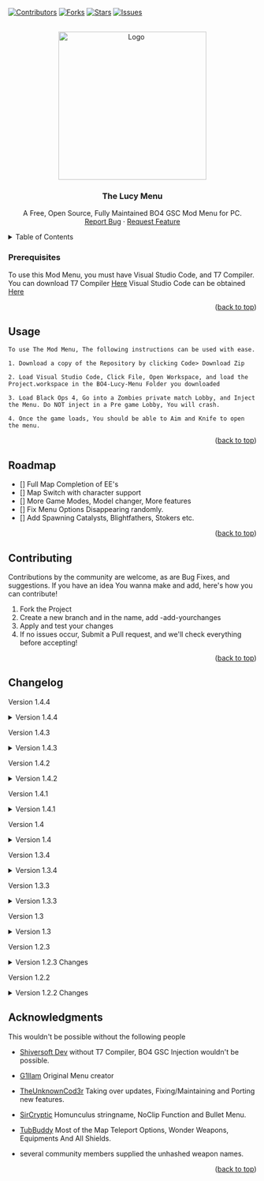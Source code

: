 <div id="top"></div>

[![Contributors][contributors-shield]][contributors-url]
[![Forks][forks-shield]][forks-url]
[![Stars][stars-shield]][stars-url]
[![Issues][issues-shield]][issues-url]



<!-- PROJECT LOGO -->
<br />
<div align="center">
  <a href="https://github.com/TheUnknownCod3r/BO4-Lucy-Menu">
    <img src="images/logo.png" alt="Logo" width="300" height="300">
  </a>
  <h3 align="center">The Lucy Menu</h3>

  <p align="center">
	A Free, Open Source, Fully Maintained BO4 GSC Mod Menu for PC.
    <br />
    <a href="https://github.com/TheUnknownCod3r/BO4-Lucy-Menu/issues">Report Bug</a>
    ·
    <a href="https://github.com/TheUnknownCod3r/BO4-Lucy-Menu/issues">Request Feature</a>
  </p>
</div>



<!-- TABLE OF CONTENTS -->
<details>
  <summary>Table of Contents</summary>
  <ol>
    <li><a href="#prerequisites">Prerequisites</a></li>
    <li><a href="#usage">Usage</a></li>
    <li><a href="#roadmap">Roadmap</a></li>
    <li><a href="#contributing">Contributing</a></li>
	  <li><a href="#changelog">Changelog</a></li>
    <li><a href="#acknowledgments">Acknowledgments</a></li>
  </ol>
</details>




### Prerequisites

To use this Mod Menu, you must have Visual Studio Code, and T7 Compiler.
You can download T7 Compiler [Here](https://www.github.com/shiversoftdev/t7-compiler/releases/)
Visual Studio Code can be obtained [Here](https://code.visualstudio.com/)

<p align="right">(<a href="#top">back to top</a>)</p>



<!-- USAGE EXAMPLES -->
## Usage
	To use The Mod Menu, The following instructions can be used with ease. 
	
	1. Download a copy of the Repository by clicking Code> Download Zip
	
	2. Load Visual Studio Code, Click File, Open Workspace, and load the Project.workspace in the BO4-Lucy-Menu Folder you downloaded
	
	3. Load Black Ops 4, Go into a Zombies private match Lobby, and Inject the Menu. Do NOT inject in a Pre game Lobby, You will crash.
	
	4. Once the game loads, You should be able to Aim and Knife to open the menu. 

<p align="right">(<a href="#top">back to top</a>)</p>



<!-- ROADMAP -->
## Roadmap

- [] Full Map Completion of EE's
- [] Map Switch with character support
- [] More Game Modes, Model changer, More features
- [] Fix Menu Options Disappearing randomly.
- [] Add Spawning Catalysts, Blightfathers, Stokers etc.


<p align="right">(<a href="#top">back to top</a>)</p>



<!-- CONTRIBUTING -->
## Contributing

Contributions by the community are welcome, as are Bug Fixes, and suggestions. If you have an idea You wanna make and add, here's how you can contribute!

1. Fork the Project
2. Create a new branch and in the name, add -add-yourchanges
3. Apply and test your changes
4. If no issues occur, Submit a Pull request, and we'll check everything before accepting!

<p align="right">(<a href="#top">back to top</a>)</p>

## Changelog

Version 1.4.4
<details>
	<summary>
		Version 1.4.4
	</summary>

	- Added Bull Upgrade and EE Song 2, Credit @3P1CBOSS84 
	- Added Original names for the Death of Orion and Svalinn Guard, Credit @stabz47 @ate47 
</details>

Version 1.4.3
<details>
	<summary>
		Version 1.4.3
	</summary>

	- All Specialists added, Credit @tubBuddy
</details>

Version 1.4.2
<details>
	<summary>
		Version 1.4.2
	</summary>

	- All Guns Added, Credit @ate47
</details>

Version 1.4.1
<details>
	<summary>
		Version 1.4.1
	</summary>

	- Matryoshka Dolls added, Credit @TubBuddy
	- Pegasus Strike added
	- More guns added, Credit @TubBuddy
</details>

Version 1.4
<details>
	<summary>
		Version 1.4
	</summary>

	- Winters Howl, Death Of Orion, Wunderwaffe DG-Scharfschütze, Elemental Rayguns and Alistars Folly upgrades all added, Credit @TubBuddy
	- Upgraded Weapon Varients seperated , Credit @TubBuddy
	- All Shields added , Credit @TubBuddy
	- Bullet Menu Added
	- No Recoil Added
	- Samantha Box and Stake Knife added , Credit @TubBuddy
</details>

Version 1.3.4
<details>
	<summary>
		Version 1.3.4
	</summary>

	- Full Map Teleports, Credit @TubBuddy
	- Changed several Weapon stringnames, to the upgraded Variants instead. Will separate in future
</details>

Version 1.3.3
<details>
	<summary>
		Version 1.3.3
	</summary>

	- Added Teleports for Voyage, IX, Dead of the Night, and Ancient Evil, Thanks @TubBuddy
	- Fixed Tag Der Toten Map Weapons, Wonderwaffe is now correct, as is the Wonderwaffe Sniper
	- Added Homonculus, and Monkey bombs to All supported Maps
	- Fix a crash caused by Teleport Zombies to You, my Mistake.
	- No Clip, Finally. This will be changed, when I figure out why my script crashes XD.
</details>

Version 1.3
<details>
	<summary>
		Version 1.3
	</summary>
	
	- Added Gun Game and All The Weapons
	- Fixed a Rank up issue
	- Fixed a UI error with Open All Doors / Debris
	- Altered credits to reflect new Developer
	- Finished Elixir Menu
	- Started Map Specific Weapons
</details>

Version 1.2.3
<details>
	<summary>
		Version 1.2.3 Changes
	</summary>
	
	- Started Elixir Menu
	- Cleaned up Functions and Revamped Menu Struct
	- Added Map Selection and Teleport Menu
</details>

Version 1.2.2
<details>
	<summary>
		Version 1.2.2 Changes
	</summary>
	
	- Fix Weapons Menu
	- Fix Score Menu erroring on selection
	- Remove IX Limitation
	- Added PAP Effects Menu
</details>


<!-- ACKNOWLEDGMENTS -->
## Acknowledgments

This wouldn't be possible without the following people

* [Shiversoft Dev](https://www.github.com/shiversoftdev/T7-compiler)
	without T7 Compiler, BO4 GSC Injection wouldn't be possible.

* [G1llam](https://www.github.com/G1llam/)
	Original Menu creator

* [TheUnknownCod3r](https://www.github.com/TheUnknownCod3r/)
	Taking over updates, Fixing/Maintaining and Porting new features.
	
* [SirCryptic](https://www.github.com/SirCryptic)
	Homunculus stringname, NoClip Function and Bullet Menu.
* [TubBuddy](https://www.github.com/TubBuddy/)
	Most of the Map Teleport Options, Wonder Weapons, Equipments And All Shields.
	
* several community members supplied the unhashed weapon names. 

<p align="right">(<a href="#top">back to top</a>)</p>



<!-- MARKDOWN LINKS & IMAGES -->
<!-- https://www.markdownguide.org/basic-syntax/#reference-style-links -->
[contributors-shield]: https://img.shields.io/github/contributors/TheUnknownCod3r/BO4-Lucy-Menu.svg?style=for-the-badge
[contributors-url]: https://github.com/TheUnknownCod3r/BO4-Lucy-Menu/graphs/contributors
[forks-shield]: https://img.shields.io/github/forks/TheUnknownCod3r/BO4-Lucy-Menu.svg?style=for-the-badge
[forks-url]: https://github.com/TheUnknownCod3r/BO4-Lucy-Menu/network/members
[stars-shield]: https://img.shields.io/github/stars/TheUnknownCod3r/BO4-Lucy-Menu.svg?style=for-the-badge
[stars-url]: https://github.com/TheUnknownCod3r/BO4-Lucy-Menu/stargazers
[issues-shield]: https://img.shields.io/github/issues/TheUnknownCod3r/BO4-Lucy-Menu.svg?style=for-the-badge
[issues-url]: https://github.com/TheUnknownCod3r/BO4-Lucy-Menu/issues
[license-shield]: https://img.shields.io/github/license/TheUnknownCod3r/BO4-Lucy-Menu.svg?style=for-the-badge
[license-url]: https://github.com/TheUnknownCod3r/BO4-Lucy-Menu/blob/master/LICENSE.txt
